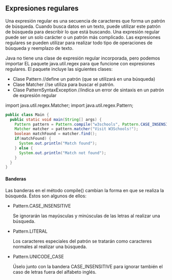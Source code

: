 ## Expresiones regulares

Una expresión regular es una secuencia de caracteres que forma un patrón de búsqueda. 
Cuando busca datos en un texto, puede utilizar este patrón de búsqueda para describir lo que está buscando.
Una expresión regular puede ser un solo carácter o un patrón más complicado.
Las expresiones regulares se pueden utilizar para realizar todo tipo de operaciones de búsqueda y reemplazo de texto.

 Java no tiene una clase de expresión regular incorporada, pero podemos importar 
 EL paquete java.util.regex para que funcione con expresiones regulares. 
 El paquete incluye las siguientes clases:

- Clase Pattern                 //define un patrón (que se utilizará en una búsqueda)
- Clase Matcher                 //se utiliza para buscar el patrón.
- Clase PatternSyntaxException  //indica un error de sintaxis en un patrón de expresión regular

import java.util.regex.Matcher;
import java.util.regex.Pattern;

```java
public class Main {
  public static void main(String[] args) {
    Pattern pattern = Pattern.compile("w3schools", Pattern.CASE_INSENSITIVE);
    Matcher matcher = pattern.matcher("Visit W3Schools!");
    boolean matchFound = matcher.find();
    if(matchFound) {
      System.out.println("Match found");
    } else {
      System.out.println("Match not found");
    }
  }
}
```

#### Banderas
Las banderas en el método compile() cambian la forma en que se realiza la búsqueda. Éstos son algunos de ellos:

- Pattern.CASE_INSENSITIVE  

  Se ignorarán las mayúsculas y minúsculas de las letras al realizar una búsqueda.

- Pattern.LITERAL           
  
  Los caracteres especiales del patrón se tratarán como caracteres normales al realizar una búsqueda.
  
- Pattern.UNICODE_CASE      

  Úselo junto con la bandera CASE_INSENSITIVE para ignorar también el caso de letras fuera del alfabeto inglés.
